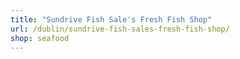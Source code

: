```yaml
---
title: "Sundrive Fish Sale's Fresh Fish Shop"
url: /dublin/sundrive-fish-sales-fresh-fish-shop/
shop: seafood
---
```

